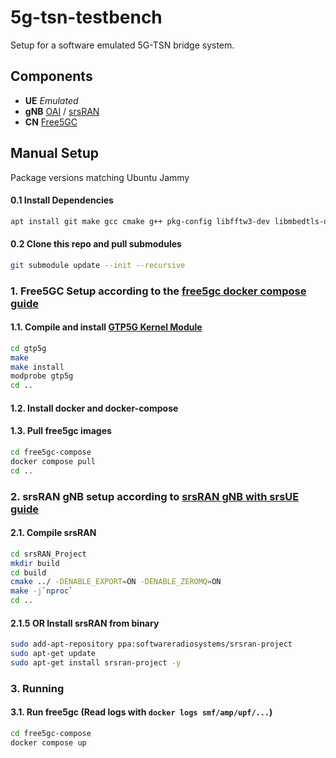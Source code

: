 # 5g-tsn-testbench

Setup for a software emulated 5G-TSN bridge system.

## Components

- **UE** *Emulated*
- **gNB** [OAI](https://gitlab.eurecom.fr/oai/openairinterface5g) / [srsRAN](https://github.com/srsran/srsran_project)
- **CN** [Free5GC](https://github.com/free5gc/free5gc)

## Manual Setup
Package versions matching Ubuntu Jammy

#### 0.1 Install Dependencies
```bash
apt install git make gcc cmake g++ pkg-config libfftw3-dev libmbedtls-dev libsctp-dev libyaml-cpp-dev libgtest-dev libzmq3-dev docker docker-compose-plugin
```

#### 0.2 Clone this repo and pull submodules
```bash
git submodule update --init --recursive
```

### 1. Free5GC Setup according to the [free5gc docker compose guide](https://free5gc.org/guide/0-compose/)

#### 1.1. Compile and install [GTP5G Kernel Module](https://github.com/free5gc/gtp5g)
```bash
cd gtp5g
make
make install
modprobe gtp5g
cd ..
```

#### 1.2. Install docker and docker-compose

#### 1.3. Pull free5gc images 
```bash
cd free5gc-compose
docker compose pull
cd ..
```

### 2. srsRAN gNB setup according to [srsRAN gNB with srsUE guide](https://docs.srsran.com/projects/project/en/latest/tutorials/source/srsUE/source/index.html)

#### 2.1. Compile srsRAN
```bash
cd srsRAN_Project
mkdir build
cd build
cmake ../ -DENABLE_EXPORT=ON -DENABLE_ZEROMQ=ON
make -j`nproc`
cd ..
```

#### 2.1.5 OR Install srsRAN from binary
```bash
sudo add-apt-repository ppa:softwareradiosystems/srsran-project
sudo apt-get update
sudo apt-get install srsran-project -y
```

### 3. Running

#### 3.1. Run free5gc (Read logs with `docker logs smf/amp/upf/...`)
```bash
cd free5gc-compose
docker compose up
```